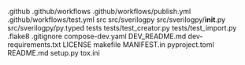 .github .github/workflows .github/workflows/publish.yml .github/workflows/test.yml src src/sverilogpy src/sverilogpy/__init__.py src/sverilogpy/py.typed tests tests/test_creator.py tests/test_import.py .flake8 .gitignore compose-dev.yaml DEV_README.md dev-requirements.txt LICENSE makefile MANIFEST.in pyproject.toml README.md setup.py tox.ini
